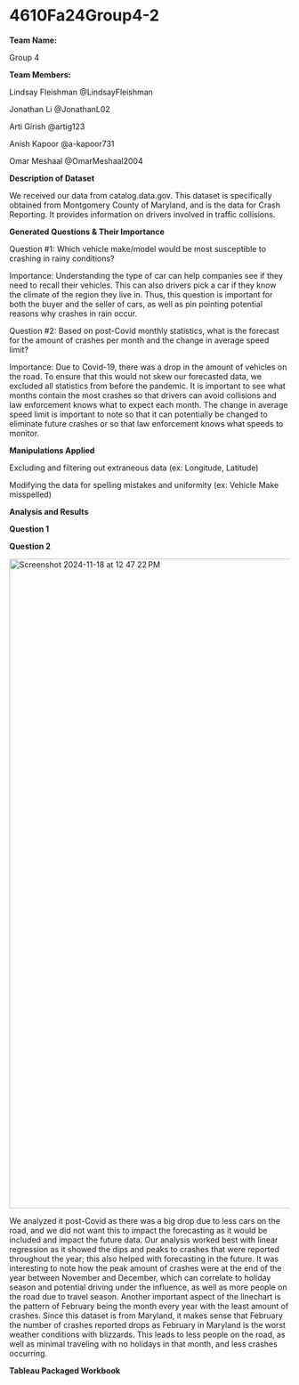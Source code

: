 # 4610Fa24Group4-2

**Team Name:**

Group 4

**Team Members:**

Lindsay Fleishman @LindsayFleishman

Jonathan Li @JonathanL02

Arti Girish @artig123

Anish Kapoor @a-kapoor731

Omar Meshaal @OmarMeshaal2004


**Description of Dataset**

We received our data from catalog.data.gov. This dataset is specifically obtained from Montgomery County of Maryland, and is the data for Crash Reporting. It provides information on drivers involved in traffic collisions. 

**Generated Questions & Their Importance**

Question #1: Which vehicle make/model would be most susceptible to crashing in rainy conditions?

Importance: Understanding the type of car can help companies see if they need to recall their vehicles. This can also drivers pick a car if they know the climate of the region they live in. Thus, this question is important for both the buyer and the seller of cars, as well as pin pointing potential reasons why crashes in rain occur.


Question #2: Based on post-Covid monthly statistics, what is the forecast for the amount of crashes per month and the change in average speed limit?

Importance: Due to Covid-19, there was a drop in the amount of vehicles on the road. To ensure that this would not skew our forecasted data, we excluded all statistics from before the pandemic. It is important to see what months contain the most crashes so that drivers can avoid collisions and law enforcement knows what to expect each month. The change in average speed limit is important to note so that it can potentially be changed to eliminate future crashes or so that law enforcement knows what speeds to monitor.

**Manipulations Applied**


Excluding and filtering out extraneous data (ex: Longitude, Latitude)

Modifying the data for spelling mistakes and uniformity (ex: Vehicle Make misspelled)

**Analysis and Results**

**Question 1**

**Question 2**

<img width="1167" alt="Screenshot 2024-11-18 at 12 47 22 PM" src="https://github.com/user-attachments/assets/259f0001-64aa-4b79-b967-6552de3a5a02">


We analyzed it post-Covid as there was a big drop due to less cars on the road, and we did not want this to impact the forecasting as it would be included and impact the future data. Our analysis worked best with linear regression as it showed the dips and peaks to crashes that were reported throughout the year; this also helped with forecasting in the future. It was interesting to note how the peak amount of crashes were at the end of the year between November and December, which can correlate to holiday season and potential driving under the influence, as well as more people on the road due to travel season. Another important aspect of the linechart is the pattern of February being the month every year with the least amount of crashes. Since this dataset is from Maryland, it makes sense that February the number of crashes reported drops as February in Maryland is the worst weather conditions with blizzards. This leads to less people on the road, as well as minimal traveling with no holidays in that month, and less crashes occurring.

**Tableau Packaged Workbook**

